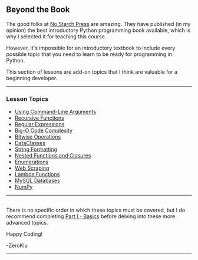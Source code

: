 ## Beyond the Book

The good folks at [No Starch Press](https://nostarch.com/) are amazing. They
have published (in my opinion) the best introductory Python programming book
available, which is why I selected it for teaching this course.

However, it's impossible for an introductory textbook to include every
possible topic that you need to learn to be ready for programming in Python.

This section of lessons are add-on topics that I think are valuable for a
beginning developer.

---

### Lesson Topics

* [Using Command-Line Arguments](./S01_Command_Line_Arguments/01_command_args.md)
* [Recursive Functions](./S02_Recursion/01_recursion.md)
* [Regular Expressions](./S03_Regular_Expressions/01_regular_expressions.md)
* [Big-O Code Complexity](./S04_Big_O_Complexity/00_understanding_big_o.md)
* [Bitwise Operations](./S05_Bitwise_Operations/00_warning.md)
* [DataClasses](./S06_DataClasses/00_intro.md)
* [String Formatting](./S07_String_Formatting/00_string_formatting.md)
* [Nested Functions and Closures](./S08_Closures/01_nested_functions.md)
* [Enumerations](./S09_Enumerations/01_enums.md)
* [Web Scraping](./S10_Web_Scraping/00_web_scraping.md)
* [Lambda Functions](./S11_Lambdas/01_lambda_functions.md)
* [MySQL Databases](./S12_MySQL_Databases/00_mysql_setup.md)
* [NumPy](./S14_Numpy/100_fundamentals.md)

---

<br>There is no specific order in which these topics must be covered, but I do
recommend completing [Part I - Basics](../Part%20I%20-%20Basics/) before
delving into these more advanced topics.

Happy Coding!

-ZeroKlu

---
